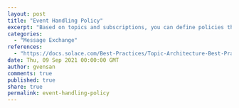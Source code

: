 ```yaml
---
layout: post
title: "Event Handling Policy"
excerpt: "Based on topics and subscriptions, you can define policies that handle events within the event broker with respect to priority, availability, replication, and disaster recovery. The routing from producer to consumer can also be influenced by statically defined bridging policies."
categories:
  - "Message Exchange"
references:
  - "https://docs.solace.com/Best-Practices/Topic-Architecture-Best-Practices.htm"
date: Thu, 09 Sep 2021 00:00:00 GMT
author: gvensan
comments: true
published: true
share: true
permalink: event-handling-policy
---
```

